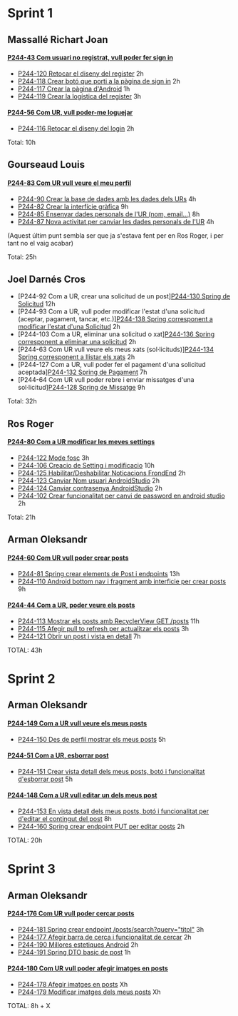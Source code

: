 # Sprint 1

## Massallé Richart Joan
#### [P244-43 Com usuari no registrat, vull poder fer sign in](https://pds24-4c.youtrack.cloud/issue/P244-43/Com-usuari-no-registrat-vull-poder-fer-sign-in)
* [P244-120 Retocar el diseny del register](https://pds24-4c.youtrack.cloud/issue/P244-120/Retocar-el-diseny-del-register) 2h
* [P244-118 Crear botó que porti a la pàgina de sign in](https://pds24-4c.youtrack.cloud/issue/P244-118/Crear-boto-que-porti-a-la-pagina-de-sign-in) 2h
* [P244-117 Crear la pàgina d'Android](https://pds24-4c.youtrack.cloud/issue/P244-117/Crear-la-pagina-dAndroid) 1h
* [P244-119 Crear la logística del register](https://pds24-4c.youtrack.cloud/issue/P244-119/Crear-la-logistica-del-register) 3h

#### [P244-56 Com UR, vull poder-me loguejar](https://pds24-4c.youtrack.cloud/issue/P244-56/Com-UR-vull-poder-me-loguejar)
* [P244-116 Retocar el diseny del login](https://pds24-4c.youtrack.cloud/issue/P244-116/Retocar-el-diseny-del-login) 2h

Total: 10h


## Gourseaud Louis
#### [P244-83 Com UR vull veure el meu perfil](https://pds24-4c.youtrack.cloud/issue/P244-83/Com-UR-vull-veure-el-meu-perfil)
* [P244-90 Crear la base de dades amb les dades dels URs](https://pds24-4c.youtrack.cloud/issue/P244-90/Crear-la-base-de-dades-amb-les-dades-dels-URs) 4h
* [P244-82 Crear la interfície gràfica](https://pds24-4c.youtrack.cloud/issue/P244-82/Crear-la-interficie-grafica) 9h
* [P244-85 Ensenyar dades personals de l'UR (nom, email...)](https://pds24-4c.youtrack.cloud/issue/P244-85/Ensenyar-dades-personals-de-lUR-nom-email...) 8h
* [P244-87 Nova activitat per canviar les dades personals de l'UR](https://pds21-0a.myjetbrains.com/youtrack/issue/P210A-12) 4h

(Aquest últim punt sembla ser que ja s'estava fent per en Ros Roger, i per tant no el vaig acabar)

Total: 25h


## Joel Darnés Cros
* [P244-92 Com a UR, crear una solicitud de un post][P244-130 Spring de Solicitud](https://pds24-4c.youtrack.cloud/agiles/159-2/162-5?issue=P244-130) 12h
* [P244-93 Com a UR, vull poder modificar l'estat d'una solicitud (aceptar, pagament, tancar, etc.)][P244-138 Spring corresponent a modificar l'estat d'una Solicitud](https://pds24-4c.youtrack.cloud/agiles/159-2/162-5?issue=P244-138) 2h
* [P244-103 Com a UR, eliminar una solicitud o xat][P244-136 Spring corresponent a eliminar una solicitud](https://pds24-4c.youtrack.cloud/agiles/159-2/162-5?issue=P244-136) 2h
* [P244-63 Com UR vull veure els meus xats (sol·licituds)][P244-134 Spring corresponent a llistar els xats](https://pds24-4c.youtrack.cloud/agiles/159-2/162-5?issue=P244-134) 2h
* [P244-127 Com a UR, vull poder fer el pagament d'una solicitud aceptada][P244-132 Spring de Pagament](https://pds24-4c.youtrack.cloud/agiles/159-2/162-5?issue=P244-132) 7h
* [P244-64 Com UR vull poder rebre i enviar missatges d'una sol·licitud][P244-128 Spring de Missatge](https://pds24-4c.youtrack.cloud/agiles/159-2/162-5?issue=P244-128) 9h

Total: 32h


## Ros Roger
#### [P244-80 Com a UR modificar les meves settings](https://pds24-4c.youtrack.cloud/issue/P244-80/Com-a-UR-modificar-les-meves-settings)
* [P244-122 Mode fosc](https://pds24-4c.youtrack.cloud/issue/P244-122/Mode-fosc) 3h
* [P244-106 Creacio de Setting i modificacio](https://pds24-4c.youtrack.cloud/issue/P244-106/Creacio-de-Setting-i-modificacio) 10h
* [P244-125 Habilitar/Deshabilitar Noticacions FrondEnd](https://pds24-4c.youtrack.cloud/issue/P244-125/Habilitar-Deshabilitar-Noticacions-FrondEnd) 2h
* [P244-123 Canviar Nom usuari AndroidStudio](https://pds24-4c.youtrack.cloud/issue/P244-123/Canviar-Nom-usuari-AndroidStudio) 2h
* [P244-124 Canviar contrasenya AndroidStudio](https://pds24-4c.youtrack.cloud/issue/P244-124/Canviar-contrasenya-AndroidStudio) 2h
* [P244-102 Crear funcionalitat per canvi de password en android studio](https://pds24-4c.youtrack.cloud/issue/P244-102) 2h

Total: 21h


## Arman Oleksandr
#### [P244-60 Com UR vull poder crear posts](https://pds24-4c.youtrack.cloud/issue/P244-60/Com-UR-vull-poder-crear-posts)
* [P244-81 Spring crear elements de Post i endpoints](https://pds24-4c.youtrack.cloud/issue/P244-81/Spring-crear-elements-de-Post-i-endpoints) 13h
* [P244-110 Android bottom nav i fragment amb interficie per crear posts](https://pds24-4c.youtrack.cloud/issue/P244-110/Android-bottom-nav-i-fragment-amb-interficie-per-crear-posts) 9h

#### [P244-44 Com a UR, poder veure els posts](https://pds24-4c.youtrack.cloud/issue/P244-60/Com-UR-vull-poder-crear-posts)
* [P244-113 Mostrar els posts amb RecyclerView GET /posts](https://pds24-4c.youtrack.cloud/agiles/159-2/162-5?issue=P244-113) 11h
* [P244-115 Afegir pull to refresh per actualitzar els posts](https://pds24-4c.youtrack.cloud/agiles/159-2/162-5?issue=P244-115) 3h
* [P244-121 Obrir un post i vista en detall](https://pds24-4c.youtrack.cloud/agiles/159-2/162-5?issue=P244-121) 7h

TOTAL: 43h


# Sprint 2

## Arman Oleksandr
#### [P244-149 Com a UR vull veure els meus posts](https://pds24-4c.youtrack.cloud/issue/P244-149/Com-a-UR-vull-veure-els-meus-posts)
* [P244-150 Des de perfil mostrar els meus posts](https://pds24-4c.youtrack.cloud/agiles/159-2/current?issue=P244-150) 5h

#### [P244-51 Com a UR, esborrar post](https://pds24-4c.youtrack.cloud/issue/P244-51/Com-a-UR-esborrar-post)
* [P244-151 Crear vista detall dels meus posts, botó i funcionalitat d'esborrar post](https://pds24-4c.youtrack.cloud/agiles/159-2/current?issue=P244-151) 5h

#### [P244-148 Com a UR vull editar un dels meus post](https://pds24-4c.youtrack.cloud/issue/P244-148/Com-a-UR-vull-editar-un-dels-meus-post)
* [P244-153 En vista detall dels meus posts, botó i funcionalitat per d'editar el contingut del post](https://pds24-4c.youtrack.cloud/agiles/159-2/current?issue=P244-153) 8h
* [P244-160 Spring crear endpoint PUT per editar posts](https://pds24-4c.youtrack.cloud/agiles/159-2/current?issue=P244-160) 2h

TOTAL: 20h


# Sprint 3

## Arman Oleksandr
#### [P244-176 Com UR vull poder cercar posts](https://pds24-4c.youtrack.cloud/issue/P244-176/Com-UR-vull-poder-cercar-posts)
* [P244-181 Spring crear endpoint /posts/search?query="titol"](https://pds24-4c.youtrack.cloud/issue/P244-181/Spring-crear-endpoint-posts-searchquerytitol) 3h
* [P244-177 Afegir barra de cerca i funcionalitat de cercar](https://pds24-4c.youtrack.cloud/issue/P244-177/Afegir-barra-de-cerca-i-funcionalitat-de-cercar) 2h
* [P244-190 Millores estetiques Android](https://pds24-4c.youtrack.cloud/issue/P244-190/Millores-estetiques-Android) 2h
* [P244-191 Spring DTO basic de post](https://pds24-4c.youtrack.cloud/issue/P244-191/Spring-DTO-basic-de-post) 1h


#### [P244-180 Com UR vull poder afegir imatges en posts](https://pds24-4c.youtrack.cloud/issue/P244-180/Com-UR-vull-poder-afegir-imatges-en-posts)
* [P244-178 Afegir imatges en posts](https://pds24-4c.youtrack.cloud/issue/P244-178/Afegir-imatges-en-posts) Xh
* [P244-179 Modificar imatges dels meus posts](https://pds24-4c.youtrack.cloud/issue/P244-179/Modificar-imatges-dels-meus-posts) Xh

TOTAL: 8h + X
